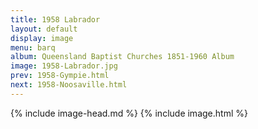 ```yaml
---
title: 1958 Labrador
layout: default
display: image
menu: barq
album: Queensland Baptist Churches 1851-1960 Album
image: 1958-Labrador.jpg
prev: 1958-Gympie.html
next: 1958-Noosaville.html
---
```

{% include image-head.md %}
{% include image.html %}